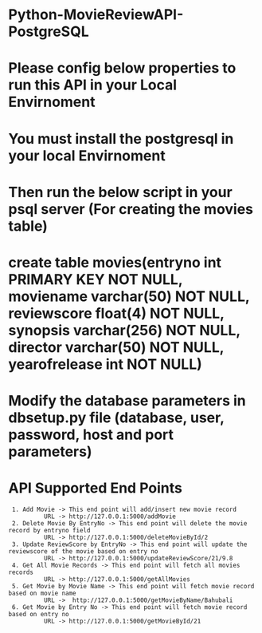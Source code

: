 # Python-MovieReviewAPI-PostgreSQL

# Please config below properties to run this API in your Local Envirnoment
# You must install the postgresql in your local Envirnoment
# Then run the below script in your psql server (For creating the movies table)
# create table movies(entryno int PRIMARY KEY NOT NULL, moviename varchar(50) NOT NULL, reviewscore float(4) NOT    NULL, synopsis varchar(256) NOT NULL, director varchar(50) NOT NULL, yearofrelease int NOT NULL)
# Modify the database parameters in dbsetup.py file (database, user, password, host and port parameters)

#  API Supported End Points

     1. Add Movie -> This end point will add/insert new movie record
              URL -> http://127.0.0.1:5000/addMovie
     2. Delete Movie By EntryNo -> This end point will delete the movie record by entryno field
              URL -> http://127.0.0.1:5000/deleteMovieById/2
     3. Update ReviewScore by EntryNo -> This end point will update the reviewscore of the movie based on entry no
              URL -> http://127.0.0.1:5000/updateReviewScore/21/9.8
     4. Get All Movie Records -> This end point will fetch all movies records
              URL -> http://127.0.0.1:5000/getAllMovies
     5. Get Movie by Movie Name -> This end point will fetch movie record based on movie name
              URL ->  http://127.0.0.1:5000/getMovieByName/Bahubali
     6. Get Movie by Entry No -> This end point will fetch movie record based on entry no
              URL -> http://127.0.0.1:5000/getMovieById/21
